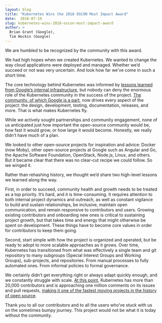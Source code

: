 ```yaml
---
layout: blog
title: "Kubernetes Wins the 2018 OSCON Most Impact Award"
date:  2018-07-19
slug: kubernetes-wins-2018-oscon-most-impact-award
author: >
  Brian Grant (Google),
  Tim Hockin (Google) 
---
```


We are humbled to be recognized by the community with this award.

We had high hopes when we created Kubernetes. We wanted to change the way cloud applications were deployed and managed. Whether we’d succeed or not was very uncertain. And look how far we’ve come in such a short time.

The core technology behind Kubernetes was informed by [lessons learned from Google’s internal infrastructure](https://ai.google/research/pubs/pub44843), but nobody can deny the enormous role of the Kubernetes community in the success of the project. [The community, of which Google is a part](https://k8s.devstats.cncf.io/d/8/company-statistics-by-repository-group?orgId=1), now drives every aspect of the project: the design, development, testing, documentation, releases, and more. That is what makes Kubernetes fly.

While we actively sought partnerships and community engagement, none of us anticipated just how important the open-source community would be, how fast it would grow, or how large it would become. Honestly,  we really didn’t have much of a plan.

We looked to other open-source projects for inspiration and advice: Docker (now Moby), other open-source projects at Google such as Angular and Go, the Apache Software Foundation, OpenStack, Node.js, Linux, and others. But it became clear that there was no clear-cut recipe we could follow. So we winged it.

Rather than rehashing history, we thought we’d share two high-level lessons we learned along the way.

First, in order to succeed, community health and growth needs to be treated as a top priority. It’s hard, and it is time-consuming. It requires attention to both internal project dynamics and outreach, as well as constant vigilance to build and sustain relationships, be inclusive, maintain open communication, and remain responsive to contributors and users. Growing existing contributors and onboarding new ones is critical to sustaining project growth, but that takes time and energy that might otherwise be spent on development. These things have to become core values in order for contributors to keep them going.

Second, start simple with how the project is organized and operated, but be ready to adopt to more scalable approaches as it grows. Over time, Kubernetes has transitioned from what was effectively a single team and git repository to many subgroups (Special Interest Groups and Working Groups), sub-projects, and repositories. From manual processes to fully automated ones. From informal policies to formal governance.

We certainly didn’t get everything right or always adapt quickly enough, and we constantly struggle with scale. [At this point](https://k8s.devstats.cncf.io/d/24/overall-project-statistics?orgId=1), Kubernetes has more than 20,000 contributors and is approaching one million comments on its issues and pull requests, [making it one of the fastest moving projects in the history of open source](https://www.cncf.io/blog/2017/02/27/measuring-popularity-kubernetes-using-bigquery/).

Thank you to all our contributors and to all the users who’ve stuck with us on the sometimes bumpy journey. This project would not be what it is today without the community.
